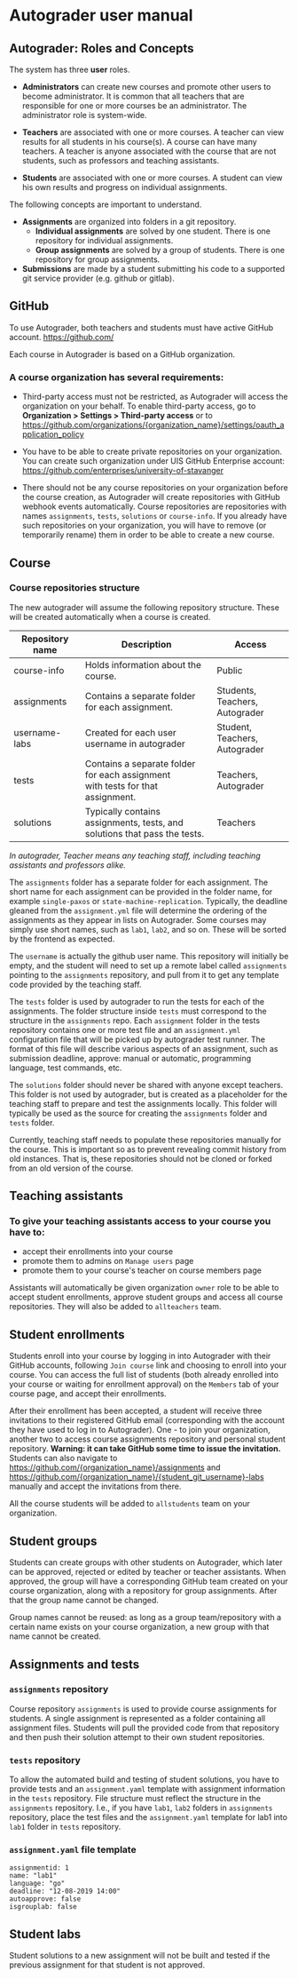 # Autograder user manual

## Autograder: Roles and Concepts

The system has three **user** roles.

- **Administrators** can create new courses and promote other users to become administrator. It is common that all teachers that are responsible for one or more courses be an administrator. The administrator role is system-wide.

- **Teachers** are associated with one or more courses. A teacher can view results for all students in his course(s). A course can have many teachers. A teacher is anyone associated with the course that are not students, such as professors and teaching assistants.

- **Students** are associated with one or more courses. A student can view his own results and progress on individual assignments.

The following concepts are important to understand.

- **Assignments** are organized into folders in a git repository.
  - **Individual assignments** are solved by one student. There is one repository for individual assignments.
  - **Group assignments** are solved by a group of students. There is one repository for group assignments.
- **Submissions** are made by a student submitting his code to a supported git service provider (e.g. github or gitlab).


## GitHub

 To use Autograder, both teachers and students must have active GitHub account. https://github.com/

 Each course in Autograder is based on a GitHub organization. 
 
 ### A course organization has several requirements:

 - Third-party access must not be restricted, as Autograder will access the organization on your behalf. To enable third-party access, go to **Organization > Settings > Third-party access** or to 
 https://github.com/organizations/{organization_name}/settings/oauth_application_policy 
 
 - You have to be able to create private repositories on your organization. You can create such organization under UIS GitHub Enterprise account: https://github.com/enterprises/university-of-stavanger

 - There should not be any course repositories on your organization before the course creation, as Autograder will create repositories with GitHub webhook events automatically. Course repositories are repositories with names `assignments`, `tests`, `solutions` or `course-info`. If you already have such repositories on your organization, you will have to remove (or temporarily rename) them in order to be able to create a new course.


## Course

### Course repositories structure

The new autograder will assume the following repository structure. These will be created automatically when a course is created.

| Repository name |	Description                                      | Access   |
|-----------------|--------------------------------------------------|----------|
| course-info	  | Holds information about the course.              | Public   |
| assignments	  | Contains a separate folder for each assignment.  |Students, Teachers,<br>Autograder |
| username-labs   |	Created for each user username in autograder	 |Student, Teachers,<br> Autograder |
| tests	          | Contains a separate folder for each assignment<br> with tests for that assignment. |Teachers, Autograder|
| solutions	      | Typically contains assignments, tests, and<br> solutions that pass the tests. |	Teachers |

*In autograder, Teacher means any teaching staff, including teaching assistants and professors alike.*

The `assignments` folder has a separate folder for each assignment. The short name for each assignment can be provided in the folder name, for example `single-paxos` or `state-machine-replication`. Typically, the deadline gleaned from the `assignment.yml` file will determine the ordering of the assignments as they appear in lists on Autograder. Some courses may simply use short names, such as `lab1`, `lab2`, and so on. These will be sorted by the frontend as expected.

The `username` is actually the github user name. This repository will initially be empty, and the student will need to set up a remote label called `assignments` pointing to the `assignments` repository, and pull from it to get any template code provided by the teaching staff.

The `tests` folder is used by autograder to run the tests for each of the assignments. The folder structure inside `tests` must correspond to the structure in the `assignments` repo. Each `assignment` folder in the tests repository contains one or more test file and an `assignment.yml` configuration file that will be picked up by autograder test runner. The format of this file will describe various aspects of an assignment, such as submission deadline, approve: manual or automatic, programming language, test commands, etc.

The `solutions` folder should never be shared with anyone except teachers. This folder is not used by autograder, but is created as a placeholder for the teaching staff to prepare and test the assignments locally. This folder will typically be used as the source for creating the `assignments` folder and `tests` folder.

Currently, teaching staff needs to populate these repositories manually for the course. This is important so as to prevent revealing commit history from old instances. That is, these repositories should not be cloned or forked from an old version of the course.

## Teaching assistants

### To give your teaching assistants access to your course you have to:

- accept their enrollments into your course
- promote them to admins on `Manage users` page
- promote them to your course's teacher on course members page

Assistants will automatically be given organization `owner` role to be able to accept student enrollments, approve student groups and access all course repositories. They will also be added to `allteachers` team.

## Student enrollments

Students enroll into your course by logging in into Autograder with their GitHub accounts, following `Join course` link and choosing to enroll into your course. You can access the full list of students (both already enrolled into your course or waiting for enrollment approval) on the `Members` tab of your course page, and accept their enrollments. 

After their enrollment has been accepted, a student will receive three invitations to their registered GitHub email (corresponding with the account they have used to log in to Autograder). One - to join your organization, another two to access course assignments repository and personal student repository. 
**Warning: it can take GitHub some time to issue the invitation.** Students can also navigate to https://github.com/{organization_name}/assignments and https://github.com/{organization_name}/{student_git_username}-labs manually and accept the invitations from there.

All the course students will be added to `allstudents` team on your organization.

## Student groups

Students can create groups with other students on Autograder, which later can be approved, rejected or edited by teacher or teacher assistants. When approved, the group will have a corresponding GitHub team created on your course organization, along with a repository for group assignments. After that the group name cannot be changed. 

Group names cannot be reused: as long as a group team/repository with a certain name exists on your course organization, a new group with that name cannot be created.

## Assignments and tests

### `assignments` repository

Course repository `assignments` is used to provide course assignments for students. A single assignment is represented as a folder containing all assignment files. Students will pull the provided code from that repository and then push their solution attempt to their own student repositories.

### `tests` repository

To allow the automated build and testing of student solutions, you have to provide tests and an `assignment.yaml` template with assignment information in the `tests` repository. File structure must reflect the structure in the `assignments` repository. I.e., if you have `lab1`, `lab2` folders in `assignments` repository, place the test files and the `assignment.yaml` template for lab1 into `lab1` folder in `tests` repository.

### `assignment.yaml` file template

```
assignmentid: 1
name: "lab1"
language: "go"
deadline: "12-08-2019 14:00"
autoapprove: false
isgrouplab: false
```

## Student labs

Student solutions to a new assignment will not be built and tested if the previous assignment for that student is not approved.
